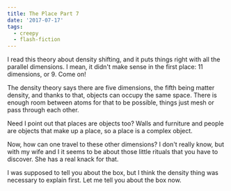 ```yaml
---
title: The Place Part 7
date: '2017-07-17'
tags:
  - creepy
  - flash-fiction
---
```


I read this theory about density shifting, and it puts things right with all the
parallel dimensions. I mean, it didn't make sense in the first place: 11
dimensions, or 9. Come on!

<!-- truncate -->

The density theory says there are five dimensions, the fifth being matter
density, and thanks to that, objects can occupy the same space. There is enough
room between atoms for that to be possible, things just mesh or pass through
each other.

Need I point out that places are objects too? Walls and furniture and people are
objects that make up a place, so a place is a complex object.

Now, how can one travel to these other dimensions? I don't really know, but with
my wife and I it seems to be about those little rituals that you have to
discover. She has a real knack for that.

I was supposed to tell you about the box, but I think the density thing was
necessary to explain first. Let me tell you about the box now.
